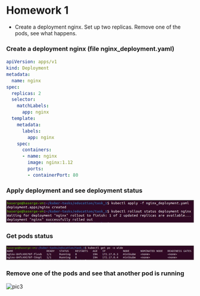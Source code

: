 # Homework 1
* Create a deployment nginx. Set up two replicas. Remove one of the pods, see what happens.
### Create a deployment nginx (file nginx_deployment.yaml)
```yaml
apiVersion: apps/v1
kind: Deployment
metadata:
  name: nginx
spec:
  replicas: 2
  selector:
    matchLabels:
      app: nginx
  template:
    metadata:
      labels:
        app: nginx
    spec:
      containers:
      - name: nginx
        image: nginx:1.12
        ports:
        - containerPort: 80
```
### Apply deployment and see deployment status
![pic1](https://github.com/haserge/kubernetes-homework/blob/main/task_1/1.JPG?raw=true)
### Get pods status
![pic2](https://github.com/haserge/kubernetes-homework/blob/main//task_1/2.JPG?raw=true)
### Remove one of the pods and see that another pod is running
![pic3](https://github.com/haserge/kubernetes-_homework/blob/main/task_1/3.JPG?raw=true)

